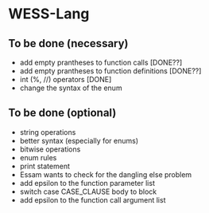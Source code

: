 # WESS-Lang
## To be done (necessary)
- add empty prantheses to function calls [DONE??]
- add empty prantheses to function definitions [DONE??]
- int (%, //) operators [DONE]
- change the syntax of the enum 
## To be done (optional)
- string operations 
- better syntax (especially for enums)
- bitwise operations
- enum rules
- print statement
- Essam wants to check for the dangling else problem
- add epsilon to the function parameter list
- switch case CASE_CLAUSE body to block
- add epsilon to the function call argument list
